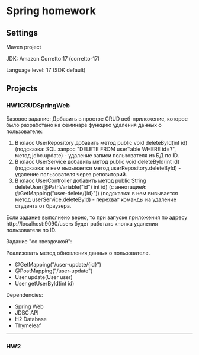 # Spring homework

## Settings
Maven project

JDK: Amazon Corretto 17 (corretto-17)

Language level: 17 (SDK default)

## Projects

### HW1CRUDSpringWeb

Базовое задание:
Добавить в простое CRUD веб-приложение, которое было разработано на семинаре 
функцию удаления данных о пользователе:
1) В класс UserRepository добавить метод public void deleteById(int id)
(подсказка: SQL запрос "DELETE FROM userTable WHERE id=?", 
метод jdbc.update) - удаление записи пользователя из БД по ID.
2) В класс UserService добавить метод public void deleteById(int id)
(подсказка: в нем вызывается метод userRepository.deleteById) - 
удаление пользователя через репозиторий.
3) В класс UserController добавить метод 
public String deleteUser(@PathVariable("id") int id)
(с аннотацией: @GetMapping("user-delete/{id}")) 
(подсказка: в нем вызывается метод userService.deleteById) - 
перехват команды на удаление студента от браузера.

Если задание выполнено верно, то при запуске приложения 
по адресу http://localhost:9090/users будет работать кнопка удаления 
пользователя по ID.

Задание "со звездочкой":

Реализовать метод обновления данных о пользователе.
- @GetMapping("/user-update/{id}")
- @PostMapping("/user-update")
- User update(User user)
- User getUserById(int id)

Dependencies:
* Spring Web
* JDBC API
* H2 Database
* Thymeleaf

---
### HW2


